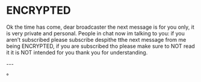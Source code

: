 # ENCRYPTED

Ok the time has come, dear broadcaster the next message is for you only, it is very private and personal. People in chat now im talking to you: if you aren’t subscribed please subscribe despithe tthe next message from me being ENCRYPTED, if you are subscribed tho please make sure to NOT read it it is NOT intended for you thank you for understanding.&#x20;

\---

°

